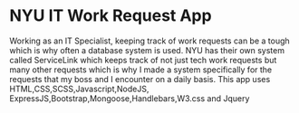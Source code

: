 # NYU IT Work Request App
Working as an IT Specialist, keeping track of work requests can be a tough which is why often a database system is used. NYU has their own system called ServiceLink which keeps track of not just tech work requests but many other requests which is why I made a system specifically for the requests that my boss and I encounter on a daily basis. This app uses HTML,CSS,SCSS,Javascript,NodeJS, ExpressJS,Bootstrap,Mongoose,Handlebars,W3.css and Jquery
